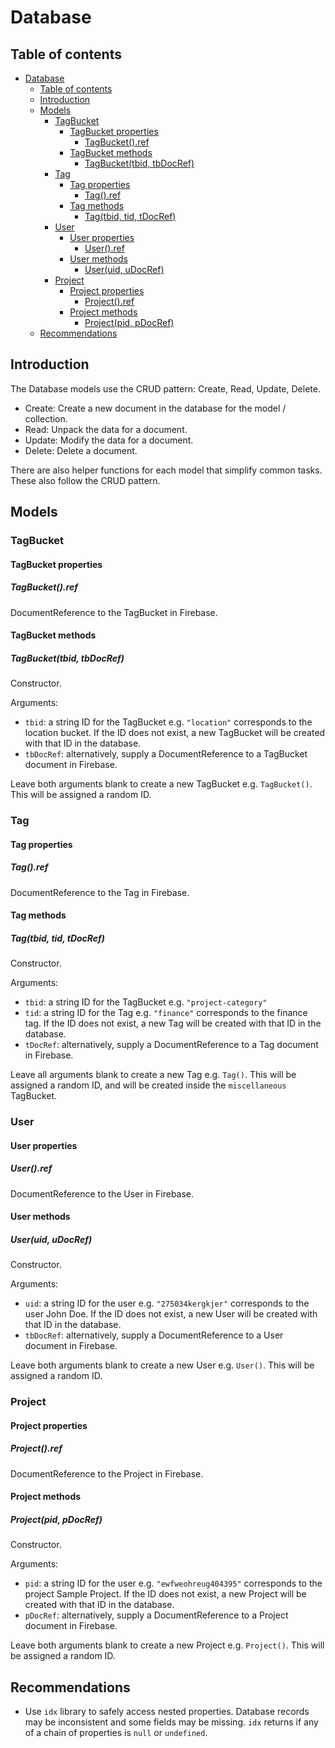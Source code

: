 # Database

## Table of contents

- [Database](#database)
  - [Table of contents](#table-of-contents)
  - [Introduction](#introduction)
  - [Models](#models)
    - [TagBucket](#tagbucket)
      - [TagBucket properties](#tagbucket-properties)
        - [TagBucket().ref](#tagbucketref)
      - [TagBucket methods](#tagbucket-methods)
        - [TagBucket(tbid, tbDocRef)](#tagbuckettbid-tbdocref)
    - [Tag](#tag)
      - [Tag properties](#tag-properties)
        - [Tag().ref](#tagref)
      - [Tag methods](#tag-methods)
        - [Tag(tbid, tid, tDocRef)](#tagtbid-tid-tdocref)
    - [User](#user)
      - [User properties](#user-properties)
        - [User().ref](#userref)
      - [User methods](#user-methods)
        - [User(uid, uDocRef)](#useruid-udocref)
    - [Project](#project)
      - [Project properties](#project-properties)
        - [Project().ref](#projectref)
      - [Project methods](#project-methods)
        - [Project(pid, pDocRef)](#projectpid-pdocref)
  - [Recommendations](#recommendations)

## Introduction

The Database models use the CRUD pattern: Create, Read, Update, Delete.

- Create: Create a new document in the database for the model / collection.
- Read: Unpack the data for a document.
- Update: Modify the data for a document.
- Delete: Delete a document.

There are also helper functions for each model that simplify common tasks. These also follow the CRUD pattern.

## Models

### TagBucket

#### TagBucket properties

##### TagBucket().ref

DocumentReference to the TagBucket in Firebase.

#### TagBucket methods

##### TagBucket(tbid, tbDocRef)

Constructor.

Arguments:

- `tbid`: a string ID for the TagBucket e.g. `"location"` corresponds to the location bucket. If the ID does not exist, a new TagBucket will be created with that ID in the database.
- `tbDocRef`: alternatively, supply a DocumentReference to a TagBucket document in Firebase.

Leave both arguments blank to create a new TagBucket e.g. `TagBucket()`. This will be assigned a random ID.

### Tag

#### Tag properties

##### Tag().ref

DocumentReference to the Tag in Firebase.

#### Tag methods

##### Tag(tbid, tid, tDocRef)

Constructor.

Arguments:

- `tbid`: a string ID for the TagBucket e.g. `"project-category"`
- `tid`: a string ID for the Tag e.g. `"finance"` corresponds to the finance tag. If the ID does not exist, a new Tag will be created with that ID in the database.
- `tDocRef`: alternatively, supply a DocumentReference to a Tag document in Firebase.

Leave all arguments blank to create a new Tag e.g. `Tag()`. This will be assigned a random ID, and will be created inside the `miscellaneous` TagBucket.

### User

#### User properties

##### User().ref

DocumentReference to the User in Firebase.

#### User methods

##### User(uid, uDocRef)

Constructor.

Arguments:

- `uid`: a string ID for the user e.g. `"275034kergkjer"` corresponds to the user John Doe. If the ID does not exist, a new User will be created with that ID in the database.
- `tbDocRef`: alternatively, supply a DocumentReference to a User document in Firebase.

Leave both arguments blank to create a new User e.g. `User()`. This will be assigned a random ID.

### Project

#### Project properties

##### Project().ref

DocumentReference to the Project in Firebase.

#### Project methods

##### Project(pid, pDocRef)

Constructor.

Arguments:

- `pid`: a string ID for the user e.g. `"ewfweohreug404395"` corresponds to the project Sample Project. If the ID does not exist, a new Project will be created with that ID in the database.
- `pDocRef`: alternatively, supply a DocumentReference to a Project document in Firebase.

Leave both arguments blank to create a new Project e.g. `Project()`. This will be assigned a random ID.

## Recommendations

- Use `idx` library to safely access nested properties. Database records may be inconsistent and some fields may be missing. `idx` returns if any of a chain of properties is `null` or `undefined`.